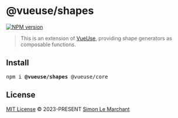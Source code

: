 # @vueuse/shapes

[![NPM version](https://img.shields.io/npm/v/@vueuse/shapes?color=a1b858)](https://www.npmjs.com/package/@vueuse/shapes)

> This is an extension of [VueUse](https://github.com/vueuse/vueuse), providing shape generators as composable functions.

## Install

<pre class='language-bash'>
npm i <b>@vueuse/shapes</b> @vueuse/core
</pre>

## License

[MIT License](https://github.com/vueuse/vueuse/blob/master/LICENSE) © 2023-PRESENT [Simon Le Marchant](https://github.com/MarchantWeb)
